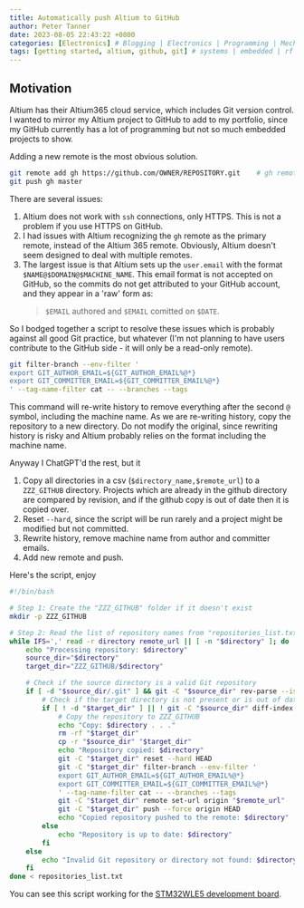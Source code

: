 ```yaml
---
title: Automatically push Altium to GitHub
author: Peter Tanner
date: 2023-08-05 22:43:22 +0800
categories: [Electronics] # Blogging | Electronics | Programming | Mechanical
tags: [getting started, altium, github, git] # systems | embedded | rf | microwave | electronics | solidworks | automation
---
```


## Motivation

Altium has their Altium365 cloud service, which includes Git version control. I wanted to mirror my Altium project to GitHub to add to my portfolio, since my GitHub currently has a lot of programming but not so much embedded projects to show.

Adding a new remote is the most obvious solution.

```bash
git remote add gh https://github.com/OWNER/REPOSITORY.git    # gh remote is for github
git push gh master
```

There are several issues:

1. Altium does not work with `ssh` connections, only HTTPS. This is not a problem if you use HTTPS on GitHub.
2. I had issues with Altium recognizing the `gh` remote as the primary remote, instead of the Altium 365 remote. Obviously, Altium doesn't seem designed to deal with multiple remotes.
3. The largest issue is that Altium sets up the `user.email` with the format `$NAME@$DOMAIN@$MACHINE_NAME`. This email format is not accepted on GitHub, so the commits do not get attributed to your GitHub account, and they appear in a 'raw' form as:
   > `$EMAIL` authored and `$EMAIL` comitted on `$DATE`.

So I bodged together a script to resolve these issues which is probably against all good Git practice, but whatever (I'm not planning to have users contribute to the GitHub side - it will only be a read-only remote).

```bash
git filter-branch --env-filter '
export GIT_AUTHOR_EMAIL=${GIT_AUTHOR_EMAIL%@*}
export GIT_COMMITTER_EMAIL=${GIT_COMMITTER_EMAIL%@*}
' --tag-name-filter cat -- --branches --tags
```

This command will re-write history to remove everything after the second `@` symbol, including the machine name. As we are re-writing history, copy the repository to a new directory. Do not modify the original, since rewriting history is risky and Altium probably relies on the format including the machine name.

Anyway I ChatGPT'd the rest, but it

1. Copy all directories in a csv (`$directory_name,$remote_url`) to a `ZZZ_GITHUB` directory. Projects which are already in the github directory are compared by revision, and if the github copy is out of date then it is copied over.
2. Reset `--hard`, since the script will be run rarely and a project might be modified but not committed.
3. Rewrite history, remove machine name from author and committer emails.
4. Add new remote and push.

Here's the script, enjoy

```bash
#!/bin/bash

# Step 1: Create the "ZZZ_GITHUB" folder if it doesn't exist
mkdir -p ZZZ_GITHUB

# Step 2: Read the list of repository names from "repositories_list.txt" and copy only the listed repositories
while IFS=',' read -r directory remote_url || [ -n "$directory" ]; do
    echo "Processing repository: $directory"
    source_dir="$directory"
    target_dir="ZZZ_GITHUB/$directory"

    # Check if the source directory is a valid Git repository
    if [ -d "$source_dir/.git" ] && git -C "$source_dir" rev-parse --is-inside-work-tree >/dev/null 2>&1; then
        # Check if the target directory is not present or is out of date
        if [ ! -d "$target_dir" ] || ! git -C "$source_dir" diff-index --quiet HEAD -- "$source_dir"; then
            # Copy the repository to ZZZ_GITHUB
            echo "Copy: $directory . . ."
            rm -rf "$target_dir"
            cp -r "$source_dir" "$target_dir"
            echo "Repository copied: $directory"
            git -C "$target_dir" reset --hard HEAD
            git -C "$target_dir" filter-branch --env-filter '
            export GIT_AUTHOR_EMAIL=${GIT_AUTHOR_EMAIL%@*}
            export GIT_COMMITTER_EMAIL=${GIT_COMMITTER_EMAIL%@*}
            ' --tag-name-filter cat -- --branches --tags
            git -C "$target_dir" remote set-url origin "$remote_url"
            git -C "$target_dir" push --force origin HEAD
            echo "Copied repository pushed to the remote: $directory"
        else
            echo "Repository is up to date: $directory"
        fi
    else
        echo "Invalid Git repository or directory not found: $directory"
    fi
done < repositories_list.txt
```

You can see this script working for the [STM32WLE5 development board](https://github.com/peter-tanner/STM32WLE5-development-board).
